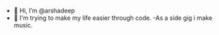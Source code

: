 - 👋 Hi, I’m @arshadeep
- 👀 I'm trying to make my life easier through code.
-As a side gig i make music.

